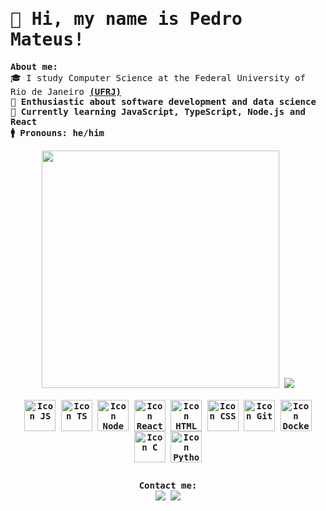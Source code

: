 <samp>
  <h1> 👋 Hi, my name is Pedro Mateus! </h1>

  <b> About me: </b><br>
  🎓 I study Computer Science at the Federal University of Rio de Janeiro <b> [(UFRJ)](https://ufrj.br/en/) <br>
  🤩 Enthusiastic about software development and data science <br>
  📖 Currently learning JavaScript, TypeScript, Node.js and React <br>
  🚹 Pronouns: he/him <br>

  <div align="center">
    <img width="380" src="https://readme-stats-ten-pi.vercel.app/api?username=ormesino&show_icons=true&theme=tokyonight&hide=issues&count_private=true">
    <img width="auto" src="https://readme-stats-ten-pi.vercel.app/api/top-langs/?username=ormesino&layout=compact&theme=tokyonight&langs_count=4">
  </div> 
  <br>
  <div align = "center" style="display: inline_block">
    <img align="center" alt="Icon JS" width="50" src="https://cdn.jsdelivr.net/gh/devicons/devicon/icons/javascript/javascript-original.svg" />
    <img align="center" alt="Icon TS" width="50" src="https://cdn.jsdelivr.net/gh/devicons/devicon/icons/typescript/typescript-original.svg" />
    <img align="center" alt="Icon Node" width="50" src="https://cdn.jsdelivr.net/gh/devicons/devicon/icons/nodejs/nodejs-original.svg" />
    <img align="center" alt="Icon React" width="50" src="https://cdn.jsdelivr.net/gh/devicons/devicon/icons/react/react-original.svg" />
    <img align="center" alt="Icon HTML" width="50" src="https://cdn.jsdelivr.net/gh/devicons/devicon/icons/html5/html5-original.svg" />
    <img align="center" alt="Icon CSS" width="50" src="https://cdn.jsdelivr.net/gh/devicons/devicon/icons/css3/css3-original.svg" />
    <img align="center" alt="Icon Git" width="50" src="https://cdn.jsdelivr.net/gh/devicons/devicon/icons/git/git-original.svg" />
    <img align="center" alt="Icon Docker" width="50" src="https://cdn.jsdelivr.net/gh/devicons/devicon/icons/docker/docker-original.svg" />      
    <img align="center" alt="Icon C" width="50" src="https://cdn.jsdelivr.net/gh/devicons/devicon/icons/c/c-original.svg" />
    <img align="center" alt="Icon Python" width="50" src="https://cdn.jsdelivr.net/gh/devicons/devicon/icons/python/python-original.svg" />
  </div> 
  

  ##
  
  <div align = "center"> 
    <b> Contact me: </b> <br>
    <a href="mailto:pedromateus18@hotmail.com" target="_blank"><img src="https://img.shields.io/badge/Microsoft_Outlook-0078D4?style=for-the-badge&logo=microsoft-outlook&logoColor=white" target="_blank"></a>
    <a href="https://www.linkedin.com/in/ormesino/" target="_blank"><img src="https://img.shields.io/badge/-LinkedIn-%230077B5?style=for-the-badge&logo=linkedin&logoColor=white" target="_blank"></a>  
  </div>
</samp>

